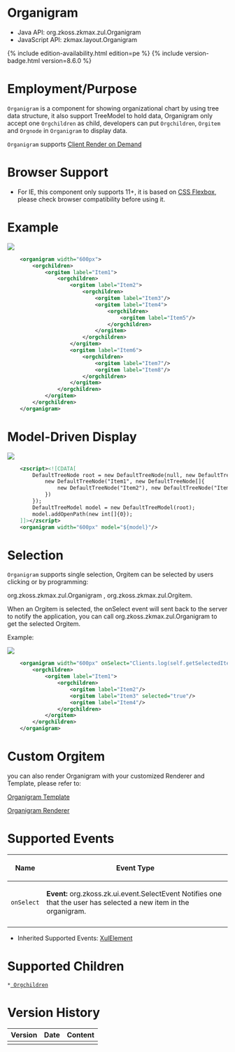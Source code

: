 

# Organigram

- Java API: <javadoc>org.zkoss.zkmax.zul.Organigram </javadoc>
- JavaScript API: <javadoc directory="jsdoc">zkmax.layout.Organigram
  </javadoc>

{% include edition-availability.html edition=pe %} {% include version-badge.html version=8.6.0 %}

# Employment/Purpose

`Organigram` is a component for showing organizational chart by using
tree data structure, it also support TreeModel to hold data, Organigram
only accept one `Orgchildren` as child, developers can put
`Orgchildren`, `Orgitem` and `Orgnode` in `Organigram` to display data.

`Organigram` supports [Client Render on
Demand](https://www.zkoss.org/wiki/ZK_Developer%27s_Reference/Performance_Tips/Client_Render_on_Demand)

# Browser Support

- For IE, this component only supports 11+, it is based on [CSS
  Flexbox](https://developer.mozilla.org/en-US/docs/Web/CSS/flex),
  please check browser compatibility before using it.

# Example

![](Organigram_example.png)

``` xml
    <organigram width="600px">
        <orgchildren>
            <orgitem label="Item1">
                <orgchildren>
                    <orgitem label="Item2">
                        <orgchildren>
                            <orgitem label="Item3"/>
                            <orgitem label="Item4">
                                <orgchildren>
                                    <orgitem label="Item5"/>
                                </orgchildren>
                            </orgitem>
                        </orgchildren>
                    </orgitem>
                    <orgitem label="Item6">
                        <orgchildren>
                            <orgitem label="Item7"/>
                            <orgitem label="Item8"/>
                        </orgchildren>
                    </orgitem>
                </orgchildren>
            </orgitem>
        </orgchildren>
    </organigram>
```

# Model-Driven Display

![](Organigram_example2.png)

``` xml
    <zscript><![CDATA[
        DefaultTreeNode root = new DefaultTreeNode(null, new DefaultTreeNode[]{
            new DefaultTreeNode("Item1", new DefaultTreeNode[]{
                new DefaultTreeNode("Item2"), new DefaultTreeNode("Item3"), new DefaultTreeNode("Item4")
            })
        });
        DefaultTreeModel model = new DefaultTreeModel(root);
        model.addOpenPath(new int[]{0});
    ]]></zscript>
    <organigram width="600px" model="${model}"/>
```

# Selection

`Organigram` supports single selection, Orgitem can be selected by users
clicking or by programming:

<javadoc method="setSelectedItem(org.zkoss.zkmax.zul.Orgitem)">org.zkoss.zkmax.zul.Organigram</javadoc>
,
<javadoc method="setSelected(java.lang.Boolean)">org.zkoss.zkmax.zul.Orgitem</javadoc>.

When an Orgitem is selected, the onSelect event will sent back to the
server to notify the application, you can call
<javadoc method="getSelectedItem()">org.zkoss.zkmax.zul.Organigram</javadoc>
to get the selected Orgitem.

Example:

![](Organigram_selection.png)

``` xml
    <organigram width="600px" onSelect="Clients.log(self.getSelectedItem().getLabel())">
        <orgchildren>
            <orgitem label="Item1">
                <orgchildren>
                    <orgitem label="Item2"/>
                    <orgitem label="Item3" selected="true"/>
                    <orgitem label="Item4"/>
                </orgchildren>
            </orgitem>
        </orgchildren>
    </organigram>
```

# Custom Orgitem

you can also render Organigram with your customized Renderer and
Template, please refer to:

[Organigram
Template](https://www.zkoss.org/wiki/ZK_Developer%27s_Reference/MVC/View/Template/Organigram_Template)

[Organigram
Renderer](https://www.zkoss.org/wiki/ZK_Developer%27s_Reference/MVC/View/Renderer/Organigram_Renderer)

# Supported Events

<table>
<thead>
<tr class="header">
<th><center>
<p>Name</p>
</center></th>
<th><center>
<p>Event Type</p>
</center></th>
</tr>
</thead>
<tbody>
<tr class="odd">
<td><center>
<p><code>onSelect</code></p>
</center></td>
<td><p><strong>Event:</strong>
<javadoc>org.zkoss.zk.ui.event.SelectEvent</javadoc> Notifies one that
the user has selected a new item in the organigram.</p></td>
</tr>
<tr class="even">
<td></td>
<td></td>
</tr>
</tbody>
</table>

- Inherited Supported Events: [
  XulElement](ZK_Component_Reference/Base_Components/XulElement#Supported_Events)

# Supported Children

`*`[` Orgchildren`](ZK_Component_Reference/Layouts/Organigram/Orgchildren)

# Version History



| Version | Date | Content |
|---------|------|---------|
|         |      |         |


